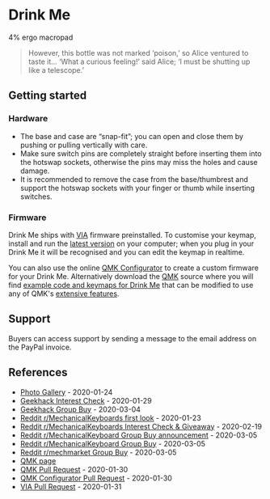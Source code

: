 # Drink Me

4% ergo macropad

> However, this bottle was not marked ‘poison,’ so Alice ventured to taste it... ‘What a curious feeling!’ said Alice; ‘I must be shutting up like a telescope.’


## Getting started

### Hardware

-   The base and case are “snap-fit”; you can open and close them by pushing or pulling vertically with care.
-   Make sure switch pins are completely straight before inserting them into the hotswap sockets, otherwise the pins may miss the holes and cause damage.
-   It is recommended to remove the case from the base/thumbrest and support the hotswap sockets with your finger or thumb while inserting switches.


### Firmware

Drink Me ships with [VIA](https://caniusevia.com/) firmware preinstalled. To customise your keymap, install and run the [latest version](https://github.com/the-via/releases) on your computer; when you plug in your Drink Me it will be recognised and you can edit the keymap in realtime.

You can also use the online [QMK Configurator](https://config.qmk.fm/#/yatara/drink_me/LAYOUT) to create a custom firmware for your Drink Me. Alternatively download the [QMK](https://github.com/qmk/qmk_firmware) source where you will find [example code and keymaps for Drink Me](https://github.com/qmk/qmk_firmware/tree/master/keyboards/yatara/drink_me) that can be modified to use any of QMK's [extensive features](https://docs.qmk.fm/#/).


## Support

Buyers can access support by sending a message to the email address on the PayPal invoice.


## References

-   [Photo Gallery](https://imgur.com/a/9XkbmKo) - 2020-01-24
-   [Geekhack Interest Check](https://geekhack.org/index.php?topic=104449.0) - 2020-01-29
-   [Geekhack Group Buy](https://geekhack.org/index.php?topic=104974.0) - 2020-03-04
-   [Reddit r/MechanicalKeyboards first look](https://www.reddit.com/r/MechanicalKeyboards/comments/eswx1z/drink_me/) - 2020-01-23
-   [Reddit r/MechanicalKeyboards Interest Check & Giveaway](https://www.reddit.com/r/MechanicalKeyboards/comments/evu429/ic_drink_me_4_ergo_interest_check_giveaway/) - 2020-02-19
-   [Reddit r/MechanicalKeyboard Group Buy announcement](https://www.reddit.com/r/MechanicalKeyboards/comments/f9hhyl/drink_me_group_buy_starts_march_5th_2020/) - 2020-03-05
-   [Reddit r/MechanicalKeyboard Group Buy](https://www.reddit.com/r/MechanicalKeyboards/comments/fe147m/drink_me_group_buy_is_live/) - 2020-03-05
-   [Reddit r/mechmarket Group Buy](https://www.reddit.com/r/mechmarket/comments/fe16nw/gb_drink_me_4_ergo_group_buy_is_live/) - 2020-03-05
-   [QMK page](https://github.com/qmk/qmk_firmware/tree/master/keyboards/yatara/drink_me)
-   [QMK Pull Request](https://github.com/qmk/qmk_firmware/pull/8039) - 2020-01-30
-   [QMK Configurator Pull Request](https://github.com/qmk/qmk_configurator/pull/648) - 2020-01-30
-   [VIA Pull Request](https://github.com/the-via/keyboards/pull/37) - 2020-01-31
